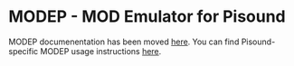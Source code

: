 # MODEP - MOD Emulator for Pisound

MODEP documenentation has been moved [here](https://blokas.io/modep/docs/). You can find Pisound-specific MODEP usage instructions [here](https://blokas.io/modep/docs/MODEP-and-Pisound/).